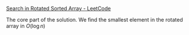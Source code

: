 [Search in Rotated Sorted Array - LeetCode](https://leetcode.com/problems/search-in-rotated-sorted-array/description/)

The core part of the solution. We find the smallest element in the rotated array in $O(\log n)$ 
